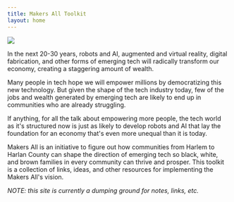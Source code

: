 ```yaml
---
title: Makers All Toolkit
layout: home
---
```

<img src="{{'/assets/images/makers-all-banner.png'  | relative_url }} ">



In the next 20-30 years, robots and AI, augmented and virtual reality, digital fabrication, and other forms of emerging tech will radically transform our economy, creating a staggering amount of wealth.

Many people in tech hope we will empower millions by democratizing this new technology. But given the shape of the tech industry today, few of the jobs and wealth generated by emerging tech are likely to end up in communities who are already struggling.

If anything, for all the talk about empowering more people, the tech world as it's structured now is just as likely to develop robots and AI that lay the foundation for an economy that's even more unequal than it is today.

Makers All is an initiative to figure out how communities from Harlem to Harlan County can shape the direction of emerging tech so black, white, and brown families in every community can thrive and prosper. This toolkit is a collection of links, ideas, and other resources for implementing the Makers All's vision.

_NOTE: this site is currently a dumping ground for notes, links, etc._
